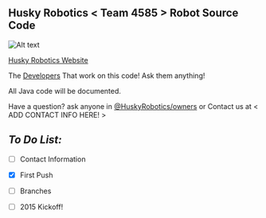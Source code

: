 ## Husky Robotics < Team 4585 > Robot Source Code



![Alt text](http://huskyrobotics.weebly.com/uploads/1/9/0/2/19023651/1400799246.png?raw=true "Husky Robotics - Team 4585 Logo")

[Husky Robotics Website](http://huskyrobotics.weebly.com/)

The [Developers](https://github.com/orgs/HuskyRobotics/teams/developers) That work on this code! Ask them anything!

All Java code will be documented.

Have a question? ask anyone in [@HuskyRobotics/owners]() or Contact us at < ADD CONTACT  INFO HERE! >







## *To Do List:*

- [ ] Contact Information
- [x] First Push
- [ ] Branches
- [ ] 2015 Kickoff!

